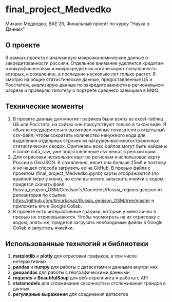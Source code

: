 # final_project_Medvedko
Михаил Медведко, BAE'26, Финальный проект по курсу "Наука о Данных"

## О проекте
В рамках проекта я анализирую макроэкономические данные о закредитованности россиян. Отдельное внимание уделяется кредитам в микрофинансовых и микрокредитных организациях популярность которых, к сожалению, в последние несколько лет только растет. Я смотрю на общие статистические данные, предоставленные ЦБ и Росстатом, анализирую данные по закредитованности в региональном разрезе и проверяю гипотезу о портрете среднего заемщика в МФО. 

## Технические моменты

1. В проекте данные для многих графиков были взяты из excel-таблиц ЦБ или Росстата, на сайтах они присутствуют только в таком виде. Я обычно предварительно вытягивал нужные показатели в отдельный csv-файл, чтобы сократить количество ненужного кода для выделения отдельных строчек из нагруженных многостраничных статистических сводок. Оригиналы всех файлов могут быть найдены в папке data_raw, уже подготовленные csv лежат в репозитории.
2. Для отрисовки нескольких карт по регионам я использовал карту России в GeoJSON. К сожалению, весит она больше 25мб и поэтому я не нашел способа загрузить ее на GitHub. В превью файла с проектом (final_project_Medvedko.ipynb) карты отображаются (по крайней мере у меня), но если вы хотите запускать ячейки с кодом, придется скачать файл Russia_geojson_OSM/GeoJson's/Countries/Russia_regions.geojson из репозитория по ссылке: https://github.com/timurkanaz/Russia_geojson_OSM/tree/master и приложить его к Google Collab.
3. В проекте есть интерактивные графики, которые у меня лично в превью не отрисовываются. Чтобы посмотреть на их отрисовку с кодом, опять же, придется загрузить необходимые файлы в Google Collab и запустить ячкейки.

## Использованные технлогий и библиотеки

1. **matplotlib** и **plotly** для отрисовки графиков, в том числе интерактивных
2. **pandas** и **numpy** для работы с датасетами и данными внутри них
3. **geopandas** для работы с географическими данными 
4. **requests** и **BeautifulSoup** для веб-скреппинга и работы с API
5. **statsmodels** для сглаживания сезонности и отслеживания трендов в данных
6. **регулярные выражения** для соединения датасетов

